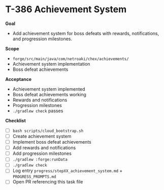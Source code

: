 # T-386 Achievement System

**Goal**

- Add achievement system for boss defeats with rewards, notifications, and progression milestones.

**Scope**

- `forge/src/main/java/com/netroaki/chex/achievements/`
- Achievement system implementation
- Boss defeat achievements

**Acceptance**

- Achievement system implemented
- Boss defeat achievements working
- Rewards and notifications
- Progression milestones
- `./gradlew check` passes

**Checklist**

- [ ] `bash scripts/cloud_bootstrap.sh`
- [ ] Create achievement system
- [ ] Implement boss defeat achievements
- [ ] Add rewards and notifications
- [ ] Add progression milestones
- [ ] `./gradlew :forge:runData`
- [ ] `./gradlew check`
- [ ] Log entry `progress/stepXX_achievement_system.md` + `PROGRESS_PROMPTS.md`
- [ ] Open PR referencing this task file
